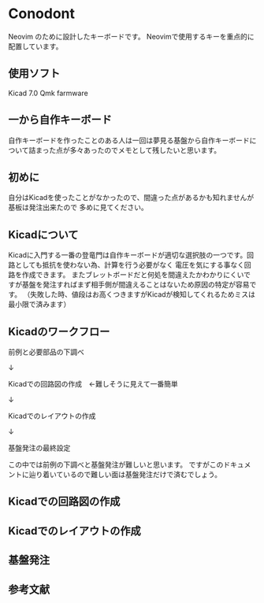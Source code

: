 # Conodont
Neovim のために設計したキーボードです。
Neovimで使用するキーを重点的に配置しています。
## 使用ソフト
Kicad 7.0
Qmk farmware
## 一から自作キーボード
自作キーボードを作ったことのある人は一回は夢見る基盤から自作キーボードについて詰まった点が多々あったのでメモとして残したいと思います。
## 初めに
自分はKicadを使ったことがなかったので、間違った点があるかも知れませんが基板は発注出来たので
多めに見てください。
## Kicadについて
Kicadに入門する一番の登竜門は自作キーボードが適切な選択肢の一つです。回路としても抵抗を使わない為、計算を行う必要がなく
電圧を気にする事なく回路を作成できます。
またブレットボードだと何処を間違えたかわかりにくいですが基盤を発注すればまず相手側が間違えることはないため原因の特定が容易です。
（失敗した時、値段はお高くつきますがKicadが検知してくれるためミスは最小限で済みます）
## Kicadのワークフロー
前例と必要部品の下調べ

↓

Kicadでの回路図の作成　←難しそうに見えて一番簡単

↓

Kicadでのレイアウトの作成

↓

基盤発注の最終設定

この中では前例の下調べと基盤発注が難しいと思います。
ですがこのドキュメントに辿り着いているので難しい面は基盤発注だけで済むでしょう。

## Kicadでの回路図の作成
## Kicadでのレイアウトの作成
## 基盤発注
## 参考文献













